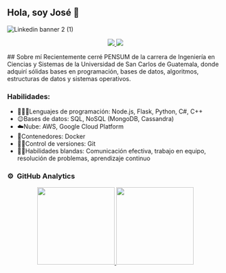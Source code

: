 ## Hola, soy José 👋
![Linkedin banner 2 (1)](https://github.com/josejfss/josejfss/assets/71232647/a1442830-e0aa-467c-8181-9ac3ef964c7e)

<p align="center">
<a href="https://www.linkedin.com/in/jos%C3%A9-francisco-santos-salazar-262020175/">
<img src="https://img.shields.io/badge/LinkedIn-blue?style=flat&logo=linkedin&labelColor=blue">
</a>
<a href="mailto:josejfss98@gmail.com">
  <img src="https://img.shields.io/badge/Gmail-D14836?style=for-the-badge&logo=gmail&logoColor=white">
</a>
</p>
## Sobre mí
Recientemente cerré PENSUM de la carrera de Ingeniería en Ciencias y Sistemas de la Universidad de San Carlos de Guatemala, donde adquirí sólidas bases en programación, bases de datos, algoritmos, estructuras de datos y sistemas operativos.

### Habilidades:

* 🧑🏽‍💻Lenguajes de programación: Node.js, Flask, Python, C#, C++
* 😉Bases de datos: SQL, NoSQL (MongoDB, Cassandra)
* ☁️Nube: AWS, Google Cloud Platform
* 🐋Contenedores: Docker
* 😮‍💨Control de versiones: Git
* 💪🏽Habilidades blandas: Comunicación efectiva, trabajo en equipo, resolución de problemas, aprendizaje continuo


### ⚙️ &nbsp;GitHub Analytics

<p align="center">
<a href="https://github.com/ArisGuimera">
  <img height="180em" src="https://github-readme-stats-eight-theta.vercel.app/api?username=josejfss&show_icons=true&theme=algolia&include_all_commits=true&count_private=true"/>
  <img height="180em" src="https://github-readme-stats-eight-theta.vercel.app/api/top-langs/?username=josejfss&layout=compact&langs_count=8&theme=algolia"/>
</a>
</p>



<!--
**josejfss/josejfss** is a ✨ _special_ ✨ repository because its `README.md` (this file) appears on your GitHub profile.


Here are some ideas to get you started:

- 🔭 I’m currently working on ...
- 🌱 I’m currently learning ...
- 👯 I’m looking to collaborate on ...
- 🤔 I’m looking for help with ...
- 💬 Ask me about ...
- 📫 How to reach me: ...
- 😄 Pronouns: ...
- ⚡ Fun fact: ...
-->
